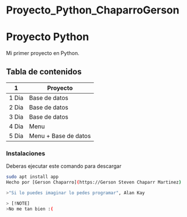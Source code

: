 # Proyecto_Python_ChaparroGerson
# Proyecto Python
Mi primer proyecto en Python.

## Tabla de contenidos
| 1 | Proyecto |
|--|--|
| 1 Dia | Base de datos |
| 2 Dia| Base de datos |
| 3  Dia| Base de datos |
| 4 Dia| Menu |
| 5 Dia| Menu + Base de datos |
### Instalaciones 
Deberas ejecutar este comando para descargar 

```bash
sudo apt install app
Hecho por [Gerson Chaparro](https://Gerson Steven Chaparr Martinez)

>"Si lo puedes imaginar lo pedes programar", Alan Kay

> [!NOTE]
>No me tan bien :(
